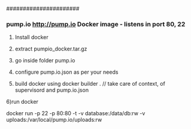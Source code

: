 ######################

### pump.io http://pump.io Docker image - listens in port 80, 22

1) Install docker

2) extract  pumpio_docker.tar.gz

3) go inside folder pump.io

4) configure pump.io.json as per your needs

5) build docker using
docker builder .
    // take care of context, of supervisord and pump.io.json

6)run docker

 docker run -p 22 -p 80:80 -t -v database:/data/db:rw  -v uploads:/var/local/pump.io/uploads:rw <Image Id>
